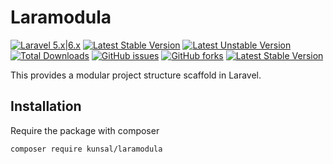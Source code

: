 # Laramodula

[![Laravel 5.x|6.x](https://img.shields.io/badge/Laravel-5.x|6.x-orange.svg)](http://laravel.com)
[![Latest Stable Version](https://img.shields.io/packagist/v/kunsal/laramodula.svg)](https://packagist.org/packages/kunsal/laramodula)
[![Latest Unstable Version](https://poser.pugx.org/kunsal/laramodula/v/unstable)](https://packagist.org/packages/kunsal/laramodula)
[![Total Downloads](https://poser.pugx.org/kunsal/laramodula/downloads)](https://packagist.org/packages/kunsal/laramodula)
[![GitHub issues](https://img.shields.io/github/issues/kunsal/laramodula)](https://github.com/kunsal/laramodula/issues)
[![GitHub forks](https://img.shields.io/github/forks/kunsal/laramodula)](https://github.com/kunsal/laramodula/network)
[![Latest Stable Version](https://img.shields.io/github/license/kunsal/laramodula.svg)](https://github.com/kunsal/laramodula/blob/master/LICENSE)


This provides a modular project structure scaffold in Laravel.

## Installation
Require the package with composer

`composer require kunsal/laramodula`
